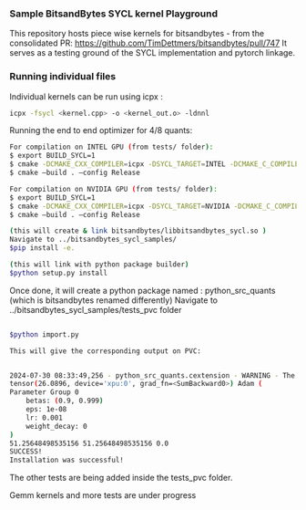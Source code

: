 ### Sample BitsandBytes SYCL kernel Playground

This repository hosts piece wise kernels for bitsandbytes - from the consolidated PR: https://github.com/TimDettmers/bitsandbytes/pull/747
It serves as a testing ground of the SYCL implementation and pytorch linkage. 

### Running individual files

Individual kernels can be run using icpx :

```bash
icpx -fsycl <kernel.cpp> -o <kernel_out.o> -ldnnl
```

Running the end to end optimizer for 4/8 quants:

```bash
For compilation on INTEL GPU (from tests/ folder):
$ export BUILD_SYCL=1
$ cmake -DCMAKE_CXX_COMPILER=icpx -DSYCL_TARGET=INTEL -DCMAKE_C_COMPILER=icx -DCOMPUTE_BACKEND=sycl
$ cmake –build . –config Release

For compilation on NVIDIA GPU (from tests/ folder):
$ export BUILD_SYCL=1
$ cmake -DCMAKE_CXX_COMPILER=icpx -DSYCL_TARGET=NVIDIA -DCMAKE_C_COMPILER=icx -DCOMPUTE_BACKEND=sycl
$ cmake –build . –config Release

(this will create & link bitsandbytes/libbitsandbytes_sycl.so )
Navigate to ../bitsandbytes_sycl_samples/
$pip install -e.

(this will link with python package builder)
$python setup.py install 
```


Once done, it will create a python package named : python_src_quants (which is bitsandbytes renamed differently)
Navigate to ../bitsandbytes_sycl_samples/tests_pvc folder

```bash

$python import.py 

This will give the corresponding output on PVC:


2024-07-30 08:33:49,256 - python_src_quants.cextension - WARNING - The installed version of bitsandbytes was compiled without GPU support. 8-bit optimizers, 8-bit multiplication, and GPU quantization are unavailable.
tensor(26.0896, device='xpu:0', grad_fn=<SumBackward0>) Adam (
Parameter Group 0
    betas: (0.9, 0.999)
    eps: 1e-08
    lr: 0.001
    weight_decay: 0
)
51.25648498535156 51.25648498535156 0.0
SUCCESS!
Installation was successful!

```
The other tests are being added inside the tests_pvc folder. 

Gemm kernels and more tests are under progress
